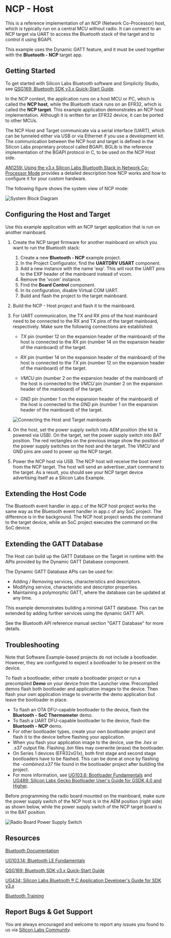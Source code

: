 # NCP - Host

This is a reference implementation of an NCP (Network Co-Processor) host, which is typically run on a central MCU without radio. It can connect to an NCP target via UART to access the Bluetooth stack of the target and to control it using BGAPI.

This  example uses the Dynamic GATT feature, and it must be used together with the **Bluetooth - NCP** target app.

## Getting Started

To get started with Silicon Labs Bluetooth software and Simplicity Studio, see [QSG169: Bluetooth SDK v3.x Quick-Start Guide](https://www.silabs.com/documents/public/quick-start-guides/qsg169-bluetooth-sdk-v3x-quick-start-guide.pdf).

In the NCP context, the application runs on a host MCU or PC, which is called the **NCP host**, while the Bluetooth stack runs on an EFR32, which is called the **NCP target**. This example application demonstrates an NCP host implementation. Although it is written for an EFR32 device, it can be ported to other MCUs.

The NCP Host and Target communicate via a serial interface (UART), which can be tunneled either via USB or via Ethernet if you use a development kit. The communication between the NCP host and target is defined in the Silicon Labs proprietary protocol called BGAPI. BGLib is the reference implementation of the BGAPI protocol in C, to be used on the NCP Host side.

[AN1259: Using the v3.x Silicon Labs Bluetooth Stack in Network Co-Processor Mode](https://www.silabs.com/documents/public/application-notes/an1259-bt-ncp-mode-sdk-v3x.pdf) provides a detailed description how NCP works and how to configure it for your custom hardware.

The following figure shows the system view of NCP mode:

![System Block Diagram](readme_img1.png)

## Configuring the Host and Target

Use this example application with an NCP target application that is run on another mainboard.

1. Create the NCP target firmware for another mainboard on which you want to run the Bluetooth stack:

    1. Create a new **Bluetooth - NCP** example project.
    2. In the Project Configurator, find the **UARTDRV USART** component.
    3. Add a new instance with the name 'exp'. This will root the UART pins to the EXP header of the mainboard instead of vcom.
    4. Remove the 'vcom' instance.
    5. Find the **Board Control** component.
    6. In its configuration, disable Virtual COM UART.
    7. Build and flash the project to the target mainboard.

2. Build the NCP - Host project and flash it to the mainboard.

3. For UART communication, the TX and RX pins of the host mainboard need to be connected to the RX and TX pins of the target mainboard, respectively. Make sure the following connections are established:

    - *TX* pin (number 12 on the expansion header of the mainboard) of the host is connected to the *RX* pin (number 14 on the expansion header of the mainboard) of the target.

    - *RX* pin (number 14 on the expansion header of the mainboard) of the host is connected to the *TX* pin (number 12 on the expansion header of the mainboard) of the target.

    - *VMCU* pin (number 2 on the expansion header of the mainboard) of the host is connected to the *VMCU* pin (number 2 on the expansion header of the mainboard) of the target.

    - *GND* pin (number 1 on the expansion header of the mainboard) of the host is connected to the *GND* pin (number 1 on the expansion header of the mainboard) of the target.

    ![Connecting the Host and Target mainboards](readme_img2.png)

4. On the host, set the power supply switch into *AEM* position (the kit is powered via USB). On the target, set the power supply switch into *BAT* position. The red rectangles on the previous image show the position of the power supply switches on the host and the target. The VMCU and GND pins are used to power up the NCP target.

5. Power the NCP host via USB. The NCP host will receive the boot event from the NCP target. The host will send an advertiser_start command to the target. As a result, you should see your NCP target device advertising itself as a Silicon Labs Example.

## Extending the Host Code

The Bluetooth event handler in app.c of the NCP host project works the same way as the Bluetooth event handler in app.c of any SoC project. The difference is in the background. The NCP host project sends the command to the target device, while an SoC project executes the command on the SoC device.

## Extending the GATT Database

The Host can build up the GATT Database on the Target in runtime with the APIs provided by the Dynamic GATT Database component.

The Dynamic GATT Database APIs can be used for:

- Adding / Removing services, characteristics and descriptors.
- Modifying service, characteristic and descriptor properties.
- Maintaining a polymorphic GATT, where the database can be updated at any time.

This example demonstrates building a minimal GATT database. This can be extended by adding further services using the dynamic GATT API.

See the Bluetooth API reference manual section "GATT Database" for more details.

## Troubleshooting

Note that Software Example-based projects do not include a bootloader. However, they are configured to expect a bootloader to be present on the device. 

To flash a bootloader, either create a bootloader project or run a precompiled **Demo** on your device from the Launcher view. Precompiled demos flash both bootloader and application images to the device. Then flash your own application image to overwrite the demo application but leave the bootloader in place. 

- To flash an OTA DFU-capable bootloader to the device, flash the **Bluetooth - SoC Thermometer** demo.
- To flash a UART DFU-capable bootloader to the device, flash the **Bluetooth - NCP** demo.
- For other bootloader types, create your own bootloader project and flash it to the device before flashing your application.
- When you flash your application image to the device, use the *.hex* or *.s37* output file. Flashing *.bin* files may overwrite (erase) the bootloader.
- On Series 1 devices (EFR32xG1x), both first stage and second stage bootloaders have to be flashed. This can be done at once by flashing the *-combined.s37* file found in the bootloader project after building the project.
- For more information, see [UG103.6: Bootloader Fundamentals](https://www.silabs.com/documents/public/user-guides/ug103-06-fundamentals-bootloading.pdf) and [UG489: Silicon Labs Gecko Bootloader User's Guide for GSDK 4.0 and Higher](https://cn.silabs.com/documents/public/user-guides/ug489-gecko-bootloader-user-guide-gsdk-4.pdf).

Before programming the radio board mounted on the mainboard, make sure the power supply switch of the NCP host is in the AEM position (right side) as shown below, while the power supply switch of the NCP target board is in the BAT position.

![Radio Board Power Supply Switch](readme_img0.png)

## Resources

[Bluetooth Documentation](https://docs.silabs.com/bluetooth/latest/)

[UG103.14: Bluetooth LE Fundamentals](https://www.silabs.com/documents/public/user-guides/ug103-14-fundamentals-ble.pdf)

[QSG169: Bluetooth SDK v3.x Quick-Start Guide](https://www.silabs.com/documents/public/quick-start-guides/qsg169-bluetooth-sdk-v3x-quick-start-guide.pdf)

[UG434: Silicon Labs Bluetooth ® C Application Developer's Guide for SDK v3.x](https://www.silabs.com/documents/public/user-guides/ug434-bluetooth-c-soc-dev-guide-sdk-v3x.pdf)

[Bluetooth Training](https://www.silabs.com/support/training/bluetooth)

## Report Bugs & Get Support

You are always encouraged and welcome to report any issues you found to us via [Silicon Labs Community](https://www.silabs.com/community).